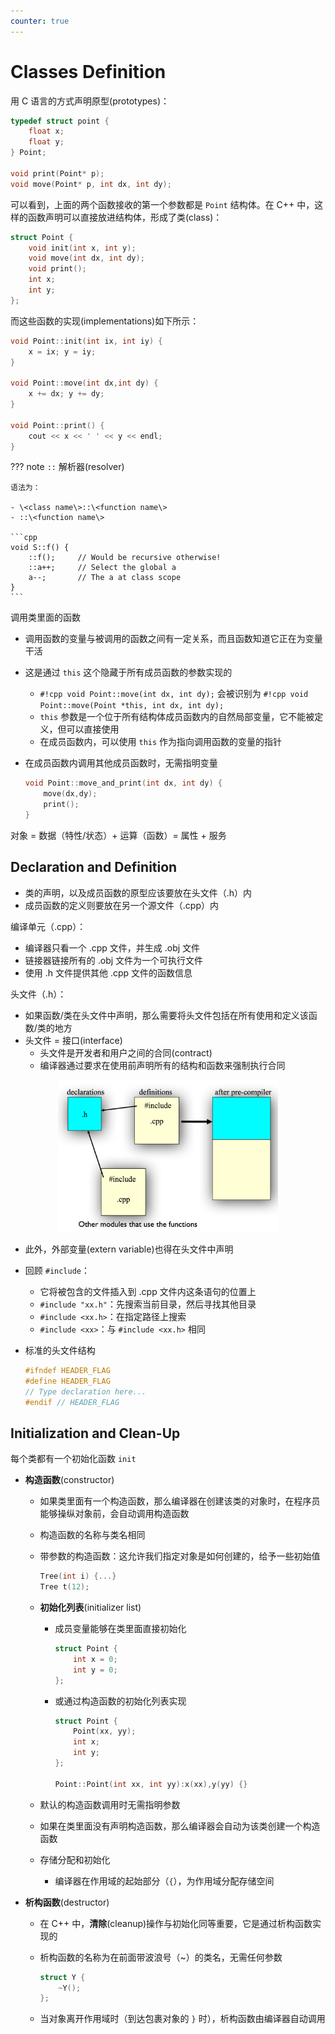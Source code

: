 ```yaml
---
counter: true
---
```


# Classes Definition

用 C 语言的方式声明原型(prototypes)：

```cpp
typedef struct point {
    float x;
    float y;
} Point;

void print(Point* p);
void move(Point* p, int dx, int dy);
```

可以看到，上面的两个函数接收的第一个参数都是 `Point` 结构体。在 C++ 中，这样的函数声明可以直接放进结构体，形成了类(class)：

```cpp
struct Point {
    void init(int x, int y);
    void move(int dx, int dy);
    void print();
    int x;
    int y;
};
```

而这些函数的实现(implementations)如下所示：

```cpp
void Point::init(int ix, int iy) {
    x = ix; y = iy;
}

void Point::move(int dx,int dy) {
    x += dx; y += dy;
}

void Point::print() {
    cout << x << ' ' << y << endl;
}
```

??? note `::` 解析器(resolver)

    语法为：

    - \<class name\>::\<function name\>
    - ::\<function name\>

    ```cpp
    void S::f() {
        ::f();     // Would be recursive otherwise!
        ::a++;     // Select the global a
        a--;       // The a at class scope
    }
    ```

调用类里面的函数

- 调用函数的变量与被调用的函数之间有一定关系，而且函数知道它正在为变量干活
- 这是通过 `this` 这个隐藏于所有成员函数的参数实现的
    - `#!cpp void Point::move(int dx, int dy);` 会被识别为 `#!cpp void Point::move(Point *this, int dx, int dy);`
    - `this` 参数是一个位于所有结构体成员函数内的自然局部变量，它不能被定义，但可以直接使用
    - 在成员函数内，可以使用 `this` 作为指向调用函数的变量的指针

- 在成员函数内调用其他成员函数时，无需指明变量

    ```cpp
    void Point::move_and_print(int dx, int dy) {
        move(dx,dy);
        print();
    }
    ```

对象 = 数据（特性/状态）+ 运算（函数）= 属性 + 服务

## Declaration and Definition

- 类的声明，以及成员函数的原型应该要放在头文件（.h）内
- 成员函数的定义则要放在另一个源文件（.cpp）内

编译单元（.cpp）：

- 编译器只看一个 .cpp 文件，并生成 .obj 文件
- 链接器链接所有的 .obj 文件为一个可执行文件
- 使用 .h 文件提供其他 .cpp 文件的函数信息

头文件（.h）：

- 如果函数/类在头文件中声明，那么需要将头文件包括在所有使用和定义该函数/类的地方
- 头文件 = 接口(interface)
    - 头文件是开发者和用户之间的合同(contract)
    - 编译器通过要求在使用前声明所有的结构和函数来强制执行合同

<div style="text-align: center">
    <img src="images/1.png" width=70%/>
</div>

- 此外，外部变量(extern variable)也得在头文件中声明

- 回顾 `#include`：
    - 它将被包含的文件插入到 .cpp 文件内这条语句的位置上
    - `#include "xx.h"`：先搜索当前目录，然后寻找其他目录
    - `#include <xx.h>`：在指定路径上搜索
    - `#include <xx>`：与 `#include <xx.h>` 相同

- 标准的头文件结构

    ```cpp
    #ifndef HEADER_FLAG
    #define HEADER_FLAG
    // Type declaration here...
    #endif // HEADER_FLAG
    ```


## Initialization and Clean-Up

每个类都有一个初始化函数 `init`

- **构造函数**(constructor)
    - 如果类里面有一个构造函数，那么编译器在创建该类的对象时，在程序员能够操纵对象前，会自动调用构造函数
    - 构造函数的名称与类名相同
    - 带参数的构造函数：这允许我们指定对象是如何创建的，给予一些初始值

        ```cpp
        Tree(int i) {...}
        Tree t(12);
        ```

    - **初始化列表**(initializer list)
        - 成员变量能够在类里面直接初始化

            ```cpp
            struct Point {
                int x = 0;
                int y = 0;
            };
            ```

        - 或通过构造函数的初始化列表实现

            ```cpp
            struct Point {
                Point(xx, yy);
                int x;
                int y;
            };

            Point::Point(int xx, int yy):x(xx),y(yy) {}
            ```

    - 默认的构造函数调用时无需指明参数
    - 如果在类里面没有声明构造函数，那么编译器会自动为该类创建一个构造函数
    - 存储分配和初始化
        - 编译器在作用域的起始部分（`{`），为作用域分配存储空间

- **析构函数**(destructor)
    - 在 C++ 中，**清除**(cleanup)操作与初始化同等重要，它是通过析构函数实现的
    - 析构函数的名称为在前面带波浪号（~）的类名，无需任何参数

        ```cpp
        struct Y {
            ~Y();
        };
        ```
    
    - 当对象离开作用域时（到达包裹对象的 `}` 时），析构函数由编译器自动调用